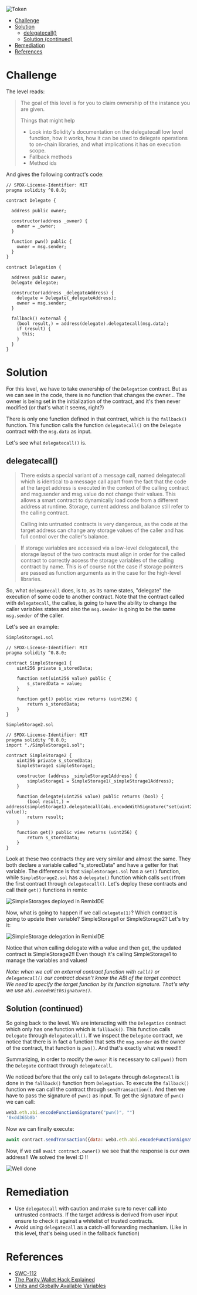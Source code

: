![Token](/assets/img/BigLevel6.svg)

- [Challenge](#challenge)
- [Solution](#solution)
  - [delegatecall()](#delegatecall)
  - [Solution (continued)](#solution-continued)
- [Remediation](#remediation)
- [References](#references)
   
# Challenge

The level reads:

> The goal of this level is for you to claim ownership of the instance you are given.
>
>  Things that might help
>
> - Look into Solidity's documentation on the delegatecall low level function, how it works, how it can be used to delegate operations to on-chain libraries, and what implications it has on execution scope.
> - Fallback methods
> - Method ids

And gives the following contract's code:

```solidity
// SPDX-License-Identifier: MIT
pragma solidity ^0.8.0;

contract Delegate {

  address public owner;

  constructor(address _owner) {
    owner = _owner;
  }

  function pwn() public {
    owner = msg.sender;
  }
}

contract Delegation {

  address public owner;
  Delegate delegate;

  constructor(address _delegateAddress) {
    delegate = Delegate(_delegateAddress);
    owner = msg.sender;
  }

  fallback() external {
    (bool result,) = address(delegate).delegatecall(msg.data);
    if (result) {
      this;
    }
  }
}
```

# Solution

For this level, we have to take ownership of the `Delegation` contract. But as we can see in the code, there is no function that changes the owner... The owner is being set in the initialization of the contract, and it's then never modified (or that's what it seems, right?)

There is only one function defined in that contract, which is the `fallback()` function. This function calls the function `delegatecall()` on the `Delegate` contract with the `msg.data` as input. 

Let's see what `delegatecall()` is.

## delegatecall()

> There exists a special variant of a message call, named delegatecall which is identical to a message call apart from the fact that the code at the target address is executed in the context of the calling contract and msg.sender and msg.value do not change their values. This allows a smart contract to dynamically load code from a different address at runtime. Storage, current address and balance still refer to the calling contract.
>
> Calling into untrusted contracts is very dangerous, as the code at the target address can change any storage values of the caller and has full control over the caller's balance.

> If storage variables are accessed via a low-level delegatecall, the storage layout of the two contracts must align in order for the called contract to correctly access the storage variables of the calling contract by name. This is of course not the case if storage pointers are passed as function arguments as in the case for the high-level libraries.

So, what `delegatecall` does, is to, as its name states, "delegate" the execution of some code to another contract. Note that the contract called with `delegatecall`, the callee, is going to have the ability to change the caller variables states and also the `msg.sender` is going to be the same `msg.sender` of the caller.

Let's see an example:

`SimpleStorage1.sol`

```solidity
// SPDX-License-Identifier: MIT
pragma solidity ^0.8.0;

contract SimpleStorage1 {
    uint256 private s_storedData;

    function set(uint256 value) public {
        s_storedData = value;
    }

    function get() public view returns (uint256) {
        return s_storedData;
    }
}
```

`SimpleStorage2.sol`

```solidity
// SPDX-License-Identifier: MIT
pragma solidity ^0.8.0;
import "./SimpleStorage1.sol";

contract SimpleStorage2 {
    uint256 private s_storedData;
    SimpleStorage1 simpleStorage1;

    constructor (address _simpleStorage1Address) {
        simpleStorage1 = SimpleStorage1(_simpleStorage1Address);
    }

    function delegate(uint256 value) public returns (bool) {
        (bool result,) = address(simpleStorage1).delegatecall(abi.encodeWithSignature("set(uint256)", value));
        return result;
    }

    function get() public view returns (uint256) {
        return s_storedData;
    }
}
```

Look at these two contracts they are very similar and almost the same. They both declare a variable called "s_storedData" and have a getter for that variable. The difference is that `SimpleStorage1.sol` has a `set()` function, while `SimpleStorage2.sol` has a `delegate()` function which calls `set()`from the first contract through `delegatecall()`. Let's deploy these contracts and call their `get()` functions in remix:

![SimpleStorages deployed in RemixIDE](../assets/img/delegation_remix.png)

Now, what is going to happen if we call `delegate(1)`? Which contract is going to update their variable? SimpleStorage1 or SimpleStorage2? Let's try it:

![SimpleStorage delegation in RemixIDE](../assets/img/delegation_remix2.png)

Notice that when calling delegate with a value and then get, the updated contract is SimpleStorage2!! Even though it's calling SimpleStorage1 to manage the variables and values!

*Note: when we call an external contract function with `call()` or `delegatecall()` our contract doesn't know the ABI of the target contract. We need to specify the target function by its function signature. That's why we use `abi.encodeWithSignature()`.*

## Solution (continued)

So going back to the level. We are interacting with the `Delegation` contract which only has one function which is `fallback()`. This function calls `Delegate` through `delegatecall()`. If we inspect the `Delegate` contract, we notice that there is in fact a function that sets the `msg.sender` as the owner of the contract, that function is `pwn()`. And that's exactly what we need!!! 

Summarizing, in order to modify the `owner` it is necessary to call `pwn()` from the `Delegate` contract through `delegatecall`.

We noticed before that the only call to `Delegate` through `delegatecall` is done in the `fallback()` function from `Delegation`. To execute the `fallback()` function we can call the contract through `sendTransaction()`. And then we have to pass the signature of `pwn()` as input.
To get the signature of `pwn()` we can call:

```javascript
web3.eth.abi.encodeFunctionSignature("pwn()", "")
'0xdd365b8b'
```

Now we can finally execute:

```javascript
await contract.sendTransaction({data: web3.eth.abi.encodeFunctionSignature("pwn()", "")})
```

Now, if we call `await contract.owner()` we see that the response is our own address!! We solved the level :D !!

![Well done](/assets/img/ethernaut_solved.png)

# Remediation

- Use `delegatecall` with caution and make sure to never call into untrusted contracts. If the target address is derived from user input ensure to check it against a whitelist of trusted contracts.
- Avoid using `delegatecall` as a catch-all forwarding mechanism. (Like in this level, that's being used in the fallback function)


# References

- [SWC-112](https://swcregistry.io/docs/SWC-112)
- [The Parity Wallet Hack Explained](https://blog.openzeppelin.com/on-the-parity-wallet-multisig-hack-405a8c12e8f7)
- [Units and Globally Available Variables](https://docs.soliditylang.org/en/v0.4.24/units-and-global-variables.html?highlight=delegatecall)